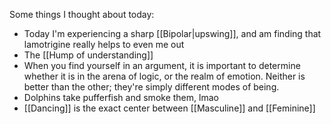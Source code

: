 Some things I thought about today:
- Today I'm experiencing a sharp [[Bipolar|upswing]], and am finding that lamotrigine really helps to even me out
- The [[Hump of understanding]]
- When you find yourself in an argument, it is important to determine whether it is in the arena of logic, or the realm of emotion. Neither is better than the other; they're simply different modes of being.
- Dolphins take pufferfish and smoke them, lmao
- [[Dancing]] is the exact center between [[Masculine]] and [[Feminine]]
